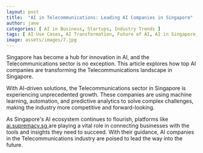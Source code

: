 ```yaml
---
layout: post
title:  "AI in Telecommunications: Leading AI Companies in Singapore"
author: jane
categories: [ AI in Business, Startups, Industry Trends ]
tags: [ AI Use Cases, AI Transformation, Future of AI, AI in Singapore, AI for Business ]
image: assets/images/7.jpg
---
```


Singapore has become a hub for innovation in AI, and the Telecommunications sector is no exception. This article explores how top AI companies are transforming the Telecommunications landscape in Singapore.

With AI-driven solutions, the Telecommunications sector in Singapore is experiencing unprecedented growth. These companies are using machine learning, automation, and predictive analytics to solve complex challenges, making the industry more competitive and forward-looking.

As Singapore's AI ecosystem continues to flourish, platforms like <a href="https://ai.supremacy.sg" target="_blank"> ai.supremacy.sg </a> are playing a vital role in connecting businesses with the tools and insights they need to succeed. With their guidance, AI companies in the Telecommunications industry are poised to lead the way into the future.
